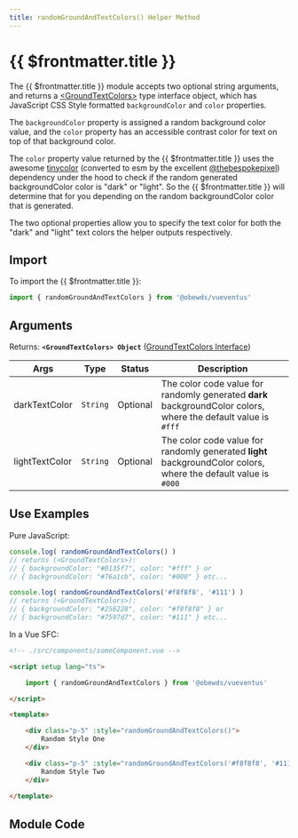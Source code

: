 ```yaml
---
title: randomGroundAndTextColors() Helper Method
---
```



<script setup>
    import DocsPackageVersion from '../../../src/views/compos/DocsPackageVersion.vue'
</script>



# {{ $frontmatter.title }}

The {{ $frontmatter.title }} module accepts two optional string arguments, and returns a [&lt;GroundTextColors&gt;](/typescript/interfaces#groundtextcolors) type interface object, which has JavaScript CSS Style formatted `backgroundColor` and `color` properties.

The `backgroundColor` property is assigned a random background color value, and the `color` property has an accessible contrast color for text on top of that background color.

The `color` property value returned by the {{ $frontmatter.title }} uses the awesome [tinycolor](https://thebespokepixel.github.io/es-tinycolor/) (converted to esm by the excellent [@thebespokepixel](https://github.com/thebespokepixel/es-tinycolor)) dependency under the hood to check if the random generated backgroundColor color is "dark" or "light". So the {{ $frontmatter.title }} will determine that for you depending on the random backgroundColor color that is generated.

The two optional properties allow you to specify the text color for both the "dark" and "light" text colors the helper outputs respectively.







## Import

To import the {{ $frontmatter.title }}:

```javascript
import { randomGroundAndTextColors } from '@obewds/vueventus'
```








## Arguments

Returns: **`<GroundTextColors> Object`** ([GroundTextColors Interface](/typescript/interfaces#groundtextcolors))  

| Args         | Type     | Status   | Description |
|--------------|:--------:|:--------:|-------------|
| darkTextColor  | `String` | Optional | The color code value for randomly generated **dark** backgroundColor colors, where the default value is `#fff` |
| lightTextColor | `String` | Optional | The color code value for randomly generated **light** backgroundColor colors, where the default value is `#000` |






## Use Examples

Pure JavaScript:

```javascript
console.log( randomGroundAndTextColors() )
// returns (<GroundTextColors>):
// { backgroundColor: "#0135f7", color: "#fff" } or
// { backgroundColor: "#76a1cb", color: "#000" } etc...

console.log( randomGroundAndTextColors('#f8f8f8', '#111') )
// returns (<GroundTextColors>):
// { backgroundColor: "#256228", color: "#f8f8f8" } or
// { backgroundColor: "#7597d7", color: "#111" } etc...
```

In a Vue SFC:

```html
<!-- ./src/components/someComponent.vue -->

<script setup lang="ts">

    import { randomGroundAndTextColors } from '@obewds/vueventus'

</script>

<template>

    <div class="p-5" :style="randomGroundAndTextColors()">
        Random Style One
    </div>

    <div class="p-5" :style="randomGroundAndTextColors('#f8f8f8', '#111')">
        Random Style Two
    </div>
    
</template>
```









## Module Code
<!-- TODO
<<< @/../src/helpers/randomGroundAndTextColors.ts
-->





<DocsPackageVersion/>
